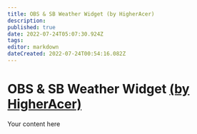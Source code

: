 ```yaml
---
title: OBS & SB Weather Widget (by HigherAcer)
description: 
published: true
date: 2022-07-24T05:07:30.924Z
tags: 
editor: markdown
dateCreated: 2022-07-24T00:54:16.082Z
---
```


# OBS & SB Weather Widget [(by HigherAcer)](https://www.twitch.tv/higheracer)
Your content here